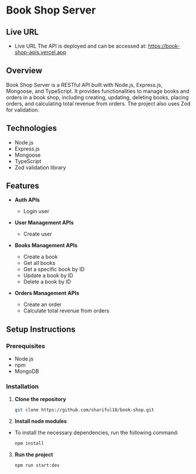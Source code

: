 # Book Shop Server

## Live URL

- Live URL
  The API is deployed and can be accessed at: https://book-shop-apis.vercel.app

## Overview

Book Shop Server is a RESTful API built with Node.js, Express.js, Mongoose, and TypeScript. It provides functionalities to manage books and orders in a book shop, including creating, updating, deleting books, placing orders, and calculating total revenue from orders. The project also uses Zod for validation.

## Technologies

- Node.js
- Express.js
- Mongoose
- TypeScript
- Zod validation library

## Features

- **Auth APIs**

  - Login user

- **User Management APIs**

  - Create user

- **Books Management APIs**

  - Create a book
  - Get all books
  - Get a specific book by ID
  - Update a book by ID
  - Delete a book by ID

- **Orders Management APIs**
  - Create an order
  - Calculate total revenue from orders

## Setup Instructions

### Prerequisites

- Node.js
- npm
- MongoDB

### Installation

1. **Clone the repository**

   ```bash
   git clone https://github.com/shariful10/book-shop.git
   ```

2. **Install node modules**

- To install the necessary dependencies, run the following command:

  ```bash
  npm install
  ```

3. **Run the project**

   ```bash
   npm run start:dev
   ```
